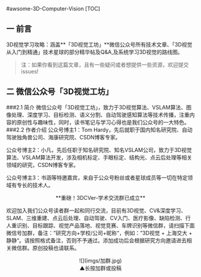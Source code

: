 #awsome-3D-Computer-Vision
[TOC]
## 一 前言 
3D视觉学习攻略：涵盖**「3D视觉工坊」**微信公众号所有技术文章、「3D视觉从入门到精通」技术星球的部分精华帖及Q&A,及系统学习3D视觉的路线图。

> 注：如果你看到这篇文章，且有一些疑问或者想提供一些资源，欢迎提交issues!

## 二 微信公众号「3D视觉工坊」
###2.1 简介
微信公众号「3D视觉工坊」，致力于3D视觉算法、VSLAM算法、图像处理、深度学习、目标检测、语义分割、自动驾驶感知算法等技术传播，注重内容的原创性与趣味性，同时，读书笔记与学习心得也是我们公众号的一大特色。
###2.2 作者介绍
公众号博主1：Tom Hardy，先后就职于国内知名研究院、自动驾驶独角兽公司、海康研究院、CSDN博客专家。

公众号博主2：小凡，先后任职于知名研究院、知名VSLAM公司，致力于3D视觉算法、VSLAM算法开发，涉及相机标定、手眼标定、结构光、点云后处理等相关领域的研究，CSDN博客专家。

公众号博主3：书涵等特邀嘉宾，来自于公众号粉丝或者星球成员等一切在特定领域有专长的技术人。

<center>**重磅！3DCVer-学术交流群已成立**</center>


欢迎加入我们公众号读者群一起和同行交流，目前有3D视觉、CV&深度学习、SLAM、三维重建、点云后处理、自动驾驶、CV入门、医疗影像、缺陷检测、行人重识别、目标跟踪、视觉产品落地、视觉竞赛、车牌识别等微信群，请扫描下面微信号加群，备注：”研究方向+学校/公司+昵称“，例如：”3D视觉 + 上海交大 + 静静“。请按照格式备注，否则不予通过。添加成功后会根据研究方向邀请进去相关微信群。原创投稿也请联系。

<center>![](imgs/加群.jpg)<center>
<center>▲长按加群或投稿</center>


